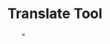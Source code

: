 <!DOCTYPE html>
<html lang="en">
<body>
    <div class="container">
        <h1>Translate Tool</h1>
        
        <


